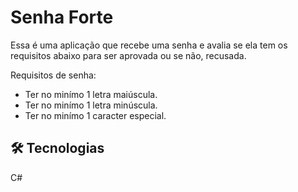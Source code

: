 # Senha Forte

Essa é uma aplicação que recebe uma senha e avalia se ela tem os requisitos abaixo para ser aprovada ou se não, recusada. 

Requisitos de senha:
- Ter no minímo 1 letra maiúscula.
- Ter no minímo 1 letra minúscula.
- Ter no minímo 1 caracter especial.

## 🛠 Tecnologias
C#

